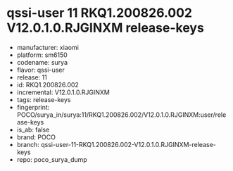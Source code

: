 # qssi-user 11 RKQ1.200826.002 V12.0.1.0.RJGINXM release-keys
- manufacturer: xiaomi
- platform: sm6150
- codename: surya
- flavor: qssi-user
- release: 11
- id: RKQ1.200826.002
- incremental: V12.0.1.0.RJGINXM
- tags: release-keys
- fingerprint: POCO/surya_in/surya:11/RKQ1.200826.002/V12.0.1.0.RJGINXM:user/release-keys
- is_ab: false
- brand: POCO
- branch: qssi-user-11-RKQ1.200826.002-V12.0.1.0.RJGINXM-release-keys
- repo: poco_surya_dump
